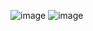 ![image](https://github.com/user-attachments/assets/ae1087e2-0a90-43bd-940b-145af7ab114d)
![image](https://github.com/user-attachments/assets/9ea7a831-9c8e-4d7a-bc30-2e996bb409f5)
